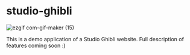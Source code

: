 # studio-ghibli

![ezgif com-gif-maker (15)](https://user-images.githubusercontent.com/90587567/162606336-961323e1-e510-43ef-a495-7aca4209b3cf.gif)

This is a demo application of a Studio Ghibli website. Full description of features coming soon :)



